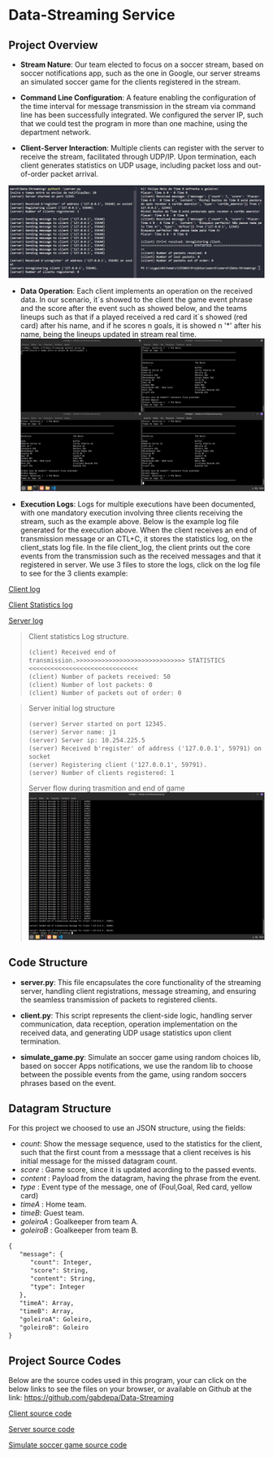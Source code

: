 # Data-Streaming Service

## Project Overview
   - **Stream Nature**: Our team elected to focus on a soccer stream, based on soccer notifications app, such as the one in Google, our server streams an simulated soccer game for the clients registered in the stream.  

   - **Command Line Configuration**: A feature enabling the configuration of the time interval for message transmission in the stream via command line has been successfully integrated. We configured the server IP, such that we could test the program in more than one machine, using the department network. 

   - **Client-Server Interaction**: Multiple clients can register with the server to receive the stream, facilitated through UDP/IP. Upon termination, each client generates statistics on UDP usage, including packet loss and out-of-order packet arrival.
   
   ![Statistics](statistics.png)

   - **Data Operation**: Each client implements an operation on the received data. In our scenario, it´s showed to the client the game event phrase and the score after the event such as showed below, and the teams lineups such as that if a played received a red card it´s showed (red card) after his name, and if he scores n goals, it is showed n '*' after his name, being the lineups updated in stream real time.  
   ![Execucao 3 clientes](execucao_3_clientes.png)
   
   
   - **Execution Logs**: Logs for multiple executions have been documented, with one mandatory execution involving three clients receiving the stream, such as the example above. Below is the example log file generated for the execution above. When the client receives an end of transmission message or an CTL+C, it stores the statistics log, on the client_stats log file. In the file client_log, the client prints out the core events from the transmission such as the received messages and that it registered in server. 
   We use 3 files to store the logs, click on the log file to see for the 3 clients example:

   <a href="./client.log">Client log</a>

   <a href="./client_stats.log">Client Statistics log</a>

   <a href="./server.log">Server log </a>
   

   > Client statistics Log structure.
   >```
   >(client) Received end of transmission.>>>>>>>>>>>>>>>>>>>>>>>>>>>>>> STATISTICS <<<<<<<<<<<<<<<<<<<<<<<<<<<<<< 
   >(client) Number of packets received: 50 
   >(client) Number of lost packets: 0 
   >(client) Number of packets out of order: 0
   >```

   > Server initial log structure 
   >```
   >(server) Server started on port 12345. 
   >(server) Server name: j1
   >(server) Server ip: 10.254.225.5
   >(server) Received b'register' of address ('127.0.0.1', 59791) on socket
   >(server) Registering client ('127.0.0.1', 59791). 
   >(server) Number of clients registered: 1
   >```
   >
   >
   >
   > Server flow during trasmition and end of game
   > ![Server log](server_log_file.png)


## Code Structure

   - **server.py**: This file encapsulates the core functionality of the streaming server, handling client registrations, message streaming, and ensuring the seamless transmission of packets to registered clients.

   - **client.py**: This script represents the client-side logic, handling server communication, data reception, operation implementation on the received data, and generating UDP usage statistics upon client termination.

   - **simulate_game.py**: Simulate an soccer game using random choices lib, based on soccer Apps notifications, we use the random lib to choose between the possible events from the game, using random soccers phrases based on the event.


## Datagram Structure

For this project we choosed to use an JSON structure, using the fields: 
- *count*: Show the message sequence, used to the statistics for the client, such that the first count from a messsage that a client receives is his initial message for the missed datagram count.   
- *score* : Game score, since it is updated acording to the passed events. 
- *content* : Payload from the datagram, having the phrase from the event.  
- *type* : Event type of the message, one of (Foul,Goal, Red card, yellow card)
- *timeA* : Home team.
- *timeB*: Guest team.
- *goleiroA* : Goalkeeper from team A.
- *goleiroB* : Goalkeeper from team B.
``` 
{
   "message": {
      "count": Integer, 
      "score": String,
      "content": String, 
      "type": Integer
   }, 
   "timeA": Array, 
   "timeB": Array, 
   "goleiroA": Goleiro, 
   "goleiroB": Goleiro 
}
``` 

## Project Source Codes
Below are the source codes used in this program, your can click on the below links to see the files on your browser, or available on Github at the link: https://github.com/gabdepa/Data-Streaming

<a href="./client.py.txt">Client source code</a>

<a href="./server.py.txt">Server source code</a>

<a href="./simulate_game.py.txt">Simulate soccer game source code</a>


